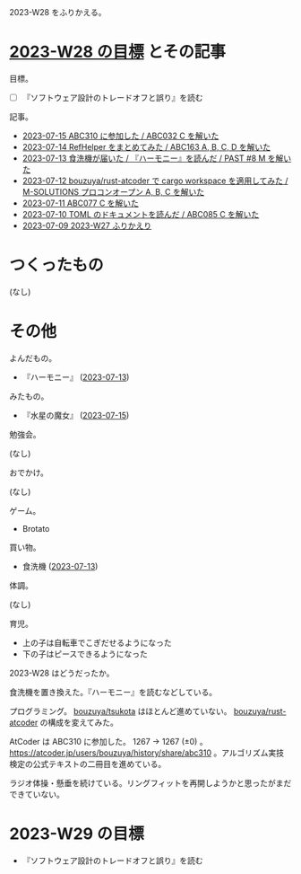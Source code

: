 2023-W28 をふりかえる。

# [2023-W28 の目標][2023-07-09] とその記事

目標。

- ☐ 『ソフトウェア設計のトレードオフと誤り』を読む

記事。

- [2023-07-15 ABC310 に参加した / ABC032 C を解いた][2023-07-15]
- [2023-07-14 RefHelper をまとめてみた / ABC163 A, B, C, D を解いた][2023-07-14]
- [2023-07-13 食洗機が届いた / 『ハーモニー』を読んだ / PAST #8 M を解いた][2023-07-13]
- [2023-07-12 bouzuya/rust-atcoder で cargo workspace を適用してみた / M-SOLUTIONS プロコンオープン A, B, C を解いた][2023-07-12]
- [2023-07-11 ABC077 C を解いた][2023-07-11]
- [2023-07-10 TOML のドキュメントを読んだ / ABC085 C を解いた][2023-07-10]
- [2023-07-09 2023-W27 ふりかえり][2023-07-09]

# つくったもの

(なし)

# その他

よんだもの。

- 『ハーモニー』 ([2023-07-13])

みたもの。

- 『水星の魔女』 ([2023-07-15])

勉強会。

(なし)

おでかけ。

(なし)

ゲーム。

- Brotato

買い物。

- 食洗機 ([2023-07-13])

体調。

(なし)

育児。

- 上の子は自転車でこぎだせるようになった
- 下の子はピースできるようになった

2023-W28 はどうだったか。

食洗機を置き換えた。『ハーモニー』を読むなどしている。

プログラミング。 [bouzuya/tsukota] はほとんど進めていない。 [bouzuya/rust-atcoder] の構成を変えてみた。

AtCoder は ABC310 に参加した。 1267 → 1267 (±0) 。 <https://atcoder.jp/users/bouzuya/history/share/abc310> 。アルゴリズム実技検定の公式テキストの二冊目を進めている。

ラジオ体操・懸垂を続けている。リングフィットを再開しようかと思ったがまだできていない。

# 2023-W29 の目標

- 『ソフトウェア設計のトレードオフと誤り』を読む

[2023-07-09]: https://blog.bouzuya.net/2023/07/09/
[2023-07-10]: https://blog.bouzuya.net/2023/07/10/
[2023-07-11]: https://blog.bouzuya.net/2023/07/11/
[2023-07-12]: https://blog.bouzuya.net/2023/07/12/
[2023-07-13]: https://blog.bouzuya.net/2023/07/13/
[2023-07-14]: https://blog.bouzuya.net/2023/07/14/
[2023-07-15]: https://blog.bouzuya.net/2023/07/15/
[bouzuya/rust-atcoder]: https://github.com/bouzuya/rust-atcoder
[bouzuya/tsukota]: https://github.com/bouzuya/tsukota
